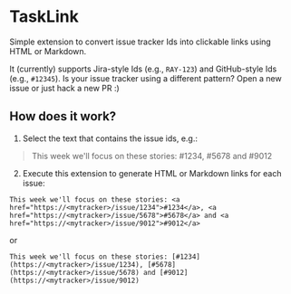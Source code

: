 # TaskLink

Simple extension to convert issue tracker Ids into clickable links using HTML or Markdown.

It (currently) supports Jira-style Ids (e.g., `RAY-123`) and GitHub-style Ids (e.g., `#12345`). Is your issue tracker using a different pattern? Open a new issue or just hack a new PR :)

## How does it work?

1. Select the text that contains the issue ids, e.g.:

> This week we'll focus on these stories: #1234, #5678 and #9012

2. Execute this extension to generate HTML or Markdown links for each issue:

```
This week we'll focus on these stories: <a href="https://<mytracker>/issue/1234">#1234</a>, <a href="https://<mytracker>/issue/5678">#5678</a> and <a href="https://<mytracker>/issue/9012">#9012</a>
```

or

```
This week we'll focus on these stories: [#1234](https://<mytracker>/issue/1234), [#5678](https://<mytracker>/issue/5678) and [#9012](https://<mytracker>/issue/9012)
```
